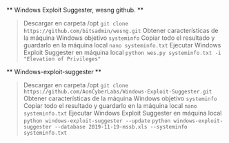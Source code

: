 ** Windows Exploit Suggester,  wesng github. **
> Descargar en carpeta /opt
> `git clone https://github.com/bitsadmin/wesng.git`
> Obtener características de la máquina Windows objetivo
> `systeminfo`
> Copiar todo el resultado y guardarlo en la máquina local
> `nano systeminfo.txt`
> Ejecutar Windows Exploit Suggester en máquina local
> `python wes.py systeminfo.txt -i "Elevation of Privileges"`

** Windows-exploit-suggester **
> Descargar en carpeta /opt
> `git clone https://github.com/AonCyberLabs/Windows-Exploit-Suggester.git`
> Obtener características de la máquina Windows objetivo
> `systeminfo`
> Copiar todo el resultado y guardarlo en la máquina local
> `nano systeminfo.txt`
> Ejecutar Windows Exploit Suggester en máquina local
> `python windows-exploit-suggester --update`
> `python windows-exploit-suggester --database 2019-11-19-mssb.xls --systeminfo systeminfo.txt`